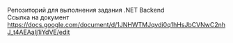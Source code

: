 Репозиторий для выполнения задания .NET Backend  
Ссылка на документ https://docs.google.com/document/d/1JNHWTMJqvdi0q1hHsJbCVNwC2nhJ_t4AEAaIj1iYdVE/edit  
